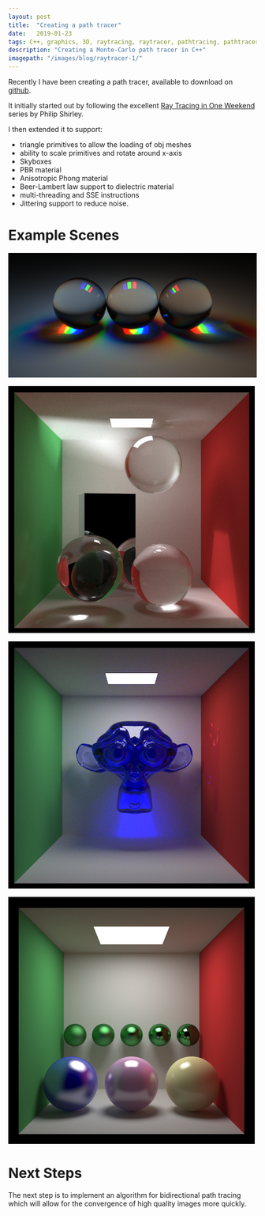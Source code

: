 ```yaml
---
layout: post
title:  "Creating a path tracer"
date:   2019-01-23
tags: C++, graphics, 3D, raytracing, raytracer, pathtracing, pathtracer
description: "Creating a Monte-Carlo path tracer in C++"
imagepath: "/images/blog/raytracer-1/"
---
```


Recently I have been creating a path tracer, available to download on [github][github-project].

It initially started out by following the excellent [Ray Tracing in One Weekend](https://raytracing.github.io) series by Philip Shirley.

I then extended it to support:
* triangle primitives to allow the loading of obj meshes
* ability to scale primitives and rotate around x-axis
* Skyboxes
* PBR material
* Anisotropic Phong material
* Beer-Lambert law support to dielectric material
* multi-threading and SSE instructions
* Jittering support to reduce noise.


# Example Scenes

![Three lights (one red, green, and blue) illuminating three glass spheres](/images/blog/raytracer-1/rgb-glass.png)


![A Cornell Box with a mirrored block and three glass spheres](/images/blog/raytracer-1/spheres-with-caustics.png)


![Suzanne the Blender monkey in blue glass within a Cornell Box](/images/blog/raytracer-1/suzanne.png)

![PBR material spheres within a Cornell Box](/images/blog/raytracer-1/balls-pbr1.png)


# Next Steps
The next step is to implement an algorithm for bidirectional path tracing which will allow
for the convergence of high quality images more quickly.




[github-project]: https://github.com/aderussell/Path-Tracer

